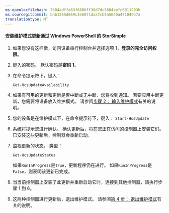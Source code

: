 ```yaml
---
ms.openlocfilehash: 7384adffe83f6886ff38d7dc5684aefc5911203b
ms.sourcegitcommit: bab1265d669c3e6871daa7cb8a5640a47104947a
translationtype: MT
---
```

<properties
   pageTitle="安装维护模式更新"
   description="说明如何使用 StorSimple 的 Windows PowerShell 安装维护模式更新。"
   services="storsimple"
   documentationCenter="NA"
   authors="alkohli"
   manager="carolz"
   editor="" />
<tags 
   ms.service="storsimple"
   ms.devlang="NA"
   ms.topic="article"
   ms.tgt_pltfrm="NA"
   ms.workload="TBD"
   ms.date="08/18/2015"
   ms.author="alkohli" />

#### 安装维护模式更新通过 Windows PowerShell 的 StorSimple

1. 如果您没有这样做，访问设备串行控制台并选择选项 1，**登录的完全访问权限**。 

2. 键入的密码。 默认密码是**密码 1**。

3. 在命令提示符下，键入︰

     `Get-HcsUpdateAvailability` 
    
4. 如果有可用的更新和更新是否中断或无中断，您将收到通知。 若要应用中断更新，您需要将设备放入维护模式。 请参阅[步骤 2︰ 输入维护模式](storsimple-update-device.md#step2)有关的说明。

5. 您的设备是在维护模式下，在命令提示符下，键入︰ `Start-HcsUpdate`

6. 系统将提示您进行确认。 确认更新后，将在您正在访问的控制器上安装它们。 已安装这些更新后，控制器会重新启动。 

7. 监视更新的状态。 类型：

    `Get-HcsUpdateStatus`
    
    如果`RunInProgress`是`True`，更新程序仍在进行。 如果`RunInProgress`是`False`，则表明该更新已完成。  

7. 当当前控制器上安装了此更新并重新启动它时，连接到其他控制器，请执行步骤 1 到 6。

8. 这两种控制器进行更新后，退出维护模式。 请参阅[第 4 步︰ 退出维护模式](storsimple-update-device.md#step4)有关的说明。
